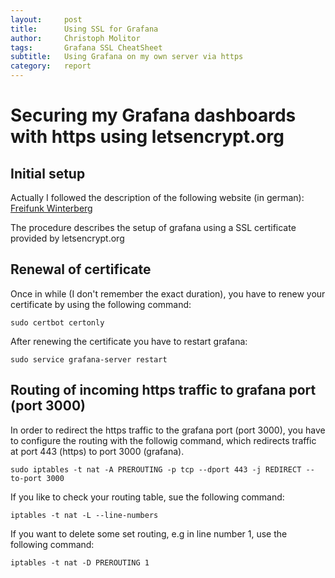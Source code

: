 ```yaml
---
layout:     post
title:      Using SSL for Grafana
author:     Christoph Molitor
tags:       Grafana SSL CheatSheet
subtitle:   Using Grafana on my own server via https
category:   report
---
```

<!-- Start Writing Below in Markdown -->

# Securing my Grafana dashboards with https using letsencrypt.org

## Initial setup 
Actually I followed the description of the following website (in german):
[Freifunk Winterberg](https://www.freifunk-winterberg.net/grafana-per-letsencrypt-mit-https-absichern/)

The procedure describes the setup of grafana using a SSL certificate provided by letsencrypt.org

## Renewal of certificate

Once in while (I don't remember the exact duration), you have to renew your certificate by using the following command:

```
sudo certbot certonly
```

After renewing the certificate you have to restart grafana:
```
sudo service grafana-server restart
```


## Routing of incoming https traffic to grafana port (port 3000)

In order to redirect the https traffic to the grafana port (port 3000), you have to configure the routing with the followig command, which redirects traffic at port 443 (https) to port 3000 (grafana).
```
sudo iptables -t nat -A PREROUTING -p tcp --dport 443 -j REDIRECT --to-port 3000
```

If you like to check your routing table, sue the following command:
```
iptables -t nat -L --line-numbers
```

If you want to delete some set routing, e.g in line number 1, use the following command:
```
iptables -t nat -D PREROUTING 1
```